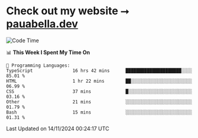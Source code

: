 # Check out my website ⭢ [pauabella.dev](https://pauabella.dev)

<!--START_SECTION:waka-->
![Code Time](http://img.shields.io/badge/Code%20Time-3%2C876%20hrs%2043%20mins-blue)

📊 **This Week I Spent My Time On** 

```text
💬 Programming Languages: 
TypeScript               16 hrs 42 mins      █████████████████████░░░░   85.01 % 
HTML                     1 hr 22 mins        ██░░░░░░░░░░░░░░░░░░░░░░░   06.99 % 
CSS                      37 mins             █░░░░░░░░░░░░░░░░░░░░░░░░   03.16 % 
Other                    21 mins             ░░░░░░░░░░░░░░░░░░░░░░░░░   01.79 % 
Bash                     15 mins             ░░░░░░░░░░░░░░░░░░░░░░░░░   01.31 % 
```


 Last Updated on 14/11/2024 00:24:17 UTC
<!--END_SECTION:waka-->
